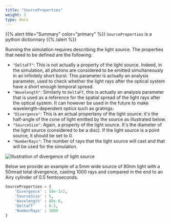 ```yaml
---
title: "SourceProperties"
weight: 2
type: docs
---
```


{{% alert title="Summary" color="primary" %}}
`SourceProperties` is a python dictionnary
{{% /alert %}}

Running the simulation requires describing the light source. The properties that need to be defined are the following:
 - `"DeltaFT"`: This is not actually a property of the light source. Indeed, in the simulation, all photons are considered to be emitted simultaneously in an infinitely short burst. This parameter is actually an analysis parameter, used to check whether the light rays after the optical system have a short enough temporal spread.
 - `"Wavelength"`: Similarly to `DeltaFT`, this is actually an analysis parameter that is used as a reference for the spatial spread of the light rays after the optical system. It can however be used in the future to make wavelength-dependent optics such as gratings.
 - `"Divergence"`: This is an actual propertany of the light source: it's the half-angle of the cone of light emitted by the source as illustrated below.
 - `"SourceSize"`: Again, a property of the light source. It's the diameter of the light source (considered to be a disc). If the light source is a point source, it should be set to 0.
 - `"NumberRays"`: The number of rays that the light source will cast and that will be used for the simulation.

![Illustration of divergence of light source](/api/pointsource.svg)


Below we provide an example of a 5mm wide source of 80nm light with a 50mrad total divergence, casting 1000 rays and compared in the end to an Airy cylinder of 0.5 femtoseconds.
```Python
SourceProperties = {
    'Divergence' : 50e-3/2,
    'SourceSize' : 5,
    'Wavelength' : 80e-6,
    'DeltaFT'    : 0.5,
    'NumberRays' : 1000
}
```

